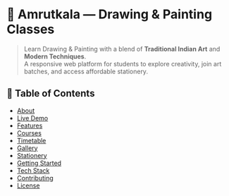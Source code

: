 # 🎨 Amrutkala — Drawing & Painting Classes

> Learn Drawing & Painting with a blend of **Traditional Indian Art** and **Modern Techniques**.  
> A responsive web platform for students to explore creativity, join art batches, and access affordable stationery.

## 🚀 Table of Contents

- [About](#about)  
- [Live Demo](#live-demo)  
- [Features](#features)  
- [Courses](#courses)  
- [Timetable](#timetable)  
- [Gallery](#gallery)  
- [Stationery](#stationery)  
- [Getting Started](#getting-started)  
- [Tech Stack](#tech-stack)  
- [Contributing](#contributing)  
- [License](#license)
